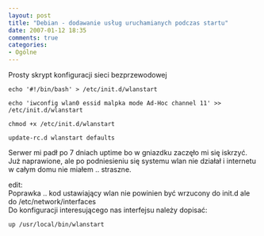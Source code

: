 ```yaml
---
layout: post
title: "Debian - dodawanie usług uruchamianych podczas startu"
date: 2007-01-12 18:35
comments: true
categories:
- Ogólne
---
```

<p>Prosty skrypt konfiguracji sieci bezprzewodowej</p>
<p><code>echo '#!/bin/bash' &gt; /etc/init.d/wlanstart<br>
echo 'iwconfig wlan0 essid malpka mode Ad-Hoc channel 11' &gt;&gt; /etc/init.d/wlanstart<br>
chmod +x /etc/init.d/wlanstart<br>
update-rc.d wlanstart defaults</code></p>
<p>Serwer mi padł po 7 dniach uptime bo w gniazdku zaczęło mi się iskrzyć. Już naprawione, ale po podniesieniu się systemu wlan nie działał i internetu w całym domu nie miałem .. straszne.</p>
<p>edit:<br>
Poprawka .. kod ustawiający wlan nie powinien być wrzucony do init.d ale do /etc/network/interfaces<br>
Do konfiguracji interesującego nas interfejsu należy dopisać:</p>
<p><code>up /usr/local/bin/wlanstart</code></p>
		
